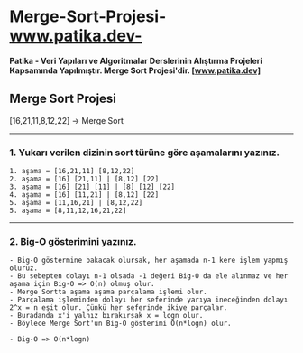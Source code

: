 # Merge-Sort-Projesi-www.patika.dev-

**Patika - Veri Yapıları ve Algoritmalar Derslerinin Alıştırma Projeleri Kapsamında Yapılmıştır. Merge Sort Projesi'dir. [www.patika.dev]**

## Merge Sort Projesi

 [16,21,11,8,12,22] -> Merge Sort

----------------------------
### 1. Yukarı verilen dizinin sort türüne göre aşamalarını yazınız.

    1. aşama = [16,21,11] [8,12,22]
    2. aşama = [16] [21,11] | [8,12] [22]
    3. aşama = [16] [21] [11] | [8] [12] [22]
    4. aşama = [16] [11,21] | [8,12] [22]
    5. aşama = [11,16,21] | [8,12,22]
    5. aşama = [8,11,12,16,21,22]

----------------------------
### 2. Big-O gösterimini yazınız.
    
    - Big-O göstermine bakacak olursak, her aşamada n-1 kere işlem yapmış oluruz. 
    - Bu sebepten dolayı n-1 olsada -1 değeri Big-O da ele alınmaz ve her aşama için Big-O => O(n) olmuş olur.
    - Merge Sortta aşama aşama parçalama işlemi olur.
    - Parçalama işleminden dolayı her seferinde yarıya ineceğinden dolayı  2^x = n eşit olur. Çünkü her seferinde ikiye parçalar.
    - Buradanda x'i yalnız bırakırsak x = logn olur. 
    - Böylece Merge Sort'un Big-O gösterimi O(n*logn) olur.

    - Big-O => O(n*logn)

    
    

